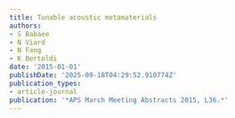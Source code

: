 ```yaml
---
title: Tunable acoustic metamaterials
authors:
- S Babaee
- N Viard
- N Fang
- K Bertoldi
date: '2015-01-01'
publishDate: '2025-09-18T04:29:52.910774Z'
publication_types:
- article-journal
publication: '*APS March Meeting Abstracts 2015, L36.*'
---
```

